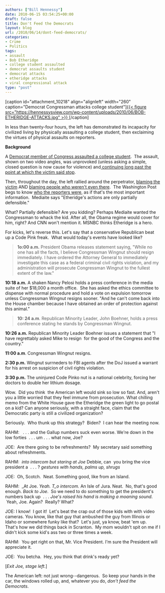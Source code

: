 ```yaml
---
authors: ["Bill Hennessy"]
date: 2010-06-15 03:54:25+00:00
draft: false
title: Don't Feed the Democrats
layout: blog
url: /2010/06/14/dont-feed-democrats/
categories:
- Crime
- Politics
tags:
- assault
- Bob Etheridge
- college student assaulted
- democrat assaults student
- democrat attacks
- etheridge attacks
- viral congressional attack
type: "post"
---
```


[caption id="attachment_10218" align="alignleft" width="260" caption="Democrat Congressman attacks college student"][{{< figure src="https://hennessysview.com/wp-content/uploads/2010/06/BOB-ETHERIDGE-ATTACKS.jpg" >}}
](https://hennessysview.com/wp-content/uploads/2010/06/BOB-ETHERIDGE-ATTACKS.jpg)[/caption]

In less than twenty-four hours, the left has demonstrated its incapacity for civilized living by physically assaulting a college student, then exclaiming the virtues of physical assaults on reporters.

**Background**

A [Democrat member of Congress assaulted a college student](https://biggovernment.com/mikeflynn/2010/06/14/long-hot-summer-begins-congressman-attacks-student/).  The assault, shown on two video angles, was unprovoked (unless asking a simple, closed question is now cause for violence) and[ continuing long past the point at which the victim said stop](https://biggovernment.com/bshapiro/2010/06/14/bob-etheridges-criminal-assault/).

Then, throughout the day, the left rallied around the perpetrator, [blaming the victim](https://www.politico.com/blogs/bensmith/0610/Dems_defed_Etheridge_attack_Breitbart.html?showall) AND [blaming people who weren't even there](https://biggovernment.com/amarlow/2010/06/14/dems-defend-etheridge-attack-breitbart/).  The Washington Post begs to know [who the reporters were](https://voices.washingtonpost.com/reliable-source/2010/06/rs-_etheridge.html), as if that's the most important information.  Mediaite says "Etheridge's actions are only partially defensible."

What? Partially defensible? Are you kidding? Perhaps Mediaite wanted the Congressman to whack the kid. After all, the Obama regime would cover for him, right? And CNN won't mention it. MSNBC thinks Etheridge is a hero.

For kicks, let's reverse this. Let's say that a conservative Republican beat up a Code Pink freak.  What would today's events have looked like?


> **1o:00 a.m.** President Obama releases statement saying, "While no one has all the facts, I believe Congressman Wingnut should resign immediately. I have ordered the Attorney General to immediately investigate this case as a federal criminal civil rights violation, and my administration will prosecute Congressman Wingnut to the fullest extent of the law."

**10:18 a.m.** A shaken Nancy Pelosi holds a press conference in the media suite of her $18,000 a month office.  She has asked the ethics committee to dispense with normal procedure and hold a vote on expulsion tomorrow unless Congressman Wingnut resigns sooner. "And he can't come back into the House chamber because I have obtained an order of protection against this animal."




> **10: 24 a.m**. Republican Minority Leader, John Boehner, holds a press conference stating he stands by Congressman Wingnut.

**10:26 a.m.** Republican Minority Leader Boehner issues a statement that "I have regrettably asked Mike to resign  for the good of the Congress and the country."

**11:00 a.m**. Congressman Wingnut resigns.

**2:30 p.m.** Wingnut surrneders to FBI agents after the DoJ issued a warrant for his arrest on suspicion of civil rights violation.

**3:30 p.m.** The uninjured Code Pinko nut is a national celebrity, forcing her doctors to double her lithium dosage.


Wow.  Did you think  the American left would sink so low so fast. And, aren't you a little worried that they feel immune from prosecution. What chilling memo from the White House gave the Etheridge the green light to go postal on a kid? Can anyone seriously, with a straight face, claim that the Democratic party is still a civilized organization?

Seriously.  Who thunk up this strategy?  Biden?  I can hear the meeting now.

RAHM:   . . . and the Gallup numbers suck even worse. We're down in the low forties  . . . um . . . what now, Joe?

JOE:  Are there going to be refreshments?  My secretary said something about refreshments.

RAHM:  _into intercom but staring at Joe_ Debbie, can  you bring the vice president a  . . . ? _gestures with hands, palms up, shrugs_

JOE:  Oh, Scotch.  Neat. Something good, like from an Island.

RAHM:  _At Joe. _Yeah. T_o intercom._ An Isle of Jura. Neat.  No, that's good enough. _Back to Joe_.  So we need to do something to get the president's numbers back up  . . . _Joe's raised his hand is making a moaning sound_.  Yeah, Joe. Again?  Really? What?

JOE: I know!  I got it!  Let's beat the crap out of those kids with with video cameras. You know, like that guy that ambushed the guy from Illinois or Idaho or somewhere funky like that?  Let's just, ya know, beat 'em up. That's how we did things back in Scranton.  My mom wouldn't spit on me if I didn't kick some kid's ass two or three times a week.

RAHM:  You get right on that, Mr. Vice President. I'm sure the President will appreciate it.

JOE:  You betcha.  Hey, you think that drink's ready yet?

[_Exit Joe, stage left_.]

The American left: not just wrong--dangerous.  So keep your hands in the car, the windows rolled up, and, whatever you do, _don't feed the Democrats_.
